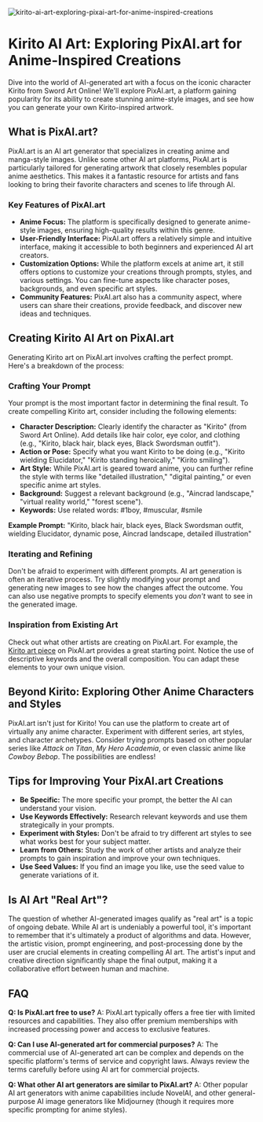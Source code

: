 ![kirito-ai-art-exploring-pixai-art-for-anime-inspired-creations](https://images.pexels.com/photos/20155724/pexels-photo-20155724.png?auto=compress&cs=tinysrgb&fit=crop&h=627&w=1200)

# Kirito AI Art: Exploring PixAI.art for Anime-Inspired Creations

Dive into the world of AI-generated art with a focus on the iconic character Kirito from Sword Art Online! We'll explore PixAI.art, a platform gaining popularity for its ability to create stunning anime-style images, and see how you can generate your own Kirito-inspired artwork.

## What is PixAI.art?

PixAI.art is an AI art generator that specializes in creating anime and manga-style images. Unlike some other AI art platforms, PixAI.art is particularly tailored for generating artwork that closely resembles popular anime aesthetics. This makes it a fantastic resource for artists and fans looking to bring their favorite characters and scenes to life through AI.

### Key Features of PixAI.art

*   **Anime Focus:** The platform is specifically designed to generate anime-style images, ensuring high-quality results within this genre.
*   **User-Friendly Interface:** PixAI.art offers a relatively simple and intuitive interface, making it accessible to both beginners and experienced AI art creators.
*   **Customization Options:** While the platform excels at anime art, it still offers options to customize your creations through prompts, styles, and various settings. You can fine-tune aspects like character poses, backgrounds, and even specific art styles.
*   **Community Features:** PixAI.art also has a community aspect, where users can share their creations, provide feedback, and discover new ideas and techniques.

## Creating Kirito AI Art on PixAI.art

Generating Kirito art on PixAI.art involves crafting the perfect prompt. Here's a breakdown of the process:

### Crafting Your Prompt

Your prompt is the most important factor in determining the final result. To create compelling Kirito art, consider including the following elements:

*   **Character Description:** Clearly identify the character as "Kirito" (from Sword Art Online). Add details like hair color, eye color, and clothing (e.g., "Kirito, black hair, black eyes, Black Swordsman outfit").
*   **Action or Pose:** Specify what you want Kirito to be doing (e.g., "Kirito wielding Elucidator," "Kirito standing heroically," "Kirito smiling").
*   **Art Style:** While PixAI.art is geared toward anime, you can further refine the style with terms like "detailed illustration," "digital painting," or even specific anime art styles.
*   **Background:** Suggest a relevant background (e.g., "Aincrad landscape," "virtual reality world," "forest scene").
*   **Keywords:** Use related words: #1boy, #muscular, #smile

**Example Prompt:** "Kirito, black hair, black eyes, Black Swordsman outfit, wielding Elucidator, dynamic pose, Aincrad landscape, detailed illustration" 

### Iterating and Refining

Don't be afraid to experiment with different prompts. AI art generation is often an iterative process. Try slightly modifying your prompt and generating new images to see how the changes affect the outcome.  You can also use negative prompts to specify elements you *don't* want to see in the generated image.

### Inspiration from Existing Art

Check out what other artists are creating on PixAI.art. For example, the [Kirito art piece](https://pixai.art/en/artwork/1809526720836768786-Kirito?_cursor=gqJpZNcAGZEx3hvdlqWlc2NvcmUv) on PixAI.art provides a great starting point.  Notice the use of descriptive keywords and the overall composition.  You can adapt these elements to your own unique vision.

## Beyond Kirito: Exploring Other Anime Characters and Styles

PixAI.art isn't just for Kirito! You can use the platform to create art of virtually any anime character. Experiment with different series, art styles, and character archetypes.  Consider trying prompts based on other popular series like *Attack on Titan*, *My Hero Academia*, or even classic anime like *Cowboy Bebop*. The possibilities are endless!

## Tips for Improving Your PixAI.art Creations

*   **Be Specific:** The more specific your prompt, the better the AI can understand your vision.
*   **Use Keywords Effectively:** Research relevant keywords and use them strategically in your prompts.
*   **Experiment with Styles:** Don't be afraid to try different art styles to see what works best for your subject matter.
*   **Learn from Others:** Study the work of other artists and analyze their prompts to gain inspiration and improve your own techniques.
*   **Use Seed Values:** If you find an image you like, use the seed value to generate variations of it.

## Is AI Art "Real Art"?

The question of whether AI-generated images qualify as "real art" is a topic of ongoing debate. While AI art is undeniably a powerful tool, it's important to remember that it's ultimately a product of algorithms and data.  However, the artistic vision, prompt engineering, and post-processing done by the user are crucial elements in creating compelling AI art. The artist's input and creative direction significantly shape the final output, making it a collaborative effort between human and machine.

## FAQ

**Q: Is PixAI.art free to use?**
A: PixAI.art typically offers a free tier with limited resources and capabilities. They also offer premium memberships with increased processing power and access to exclusive features.

**Q: Can I use AI-generated art for commercial purposes?**
A: The commercial use of AI-generated art can be complex and depends on the specific platform's terms of service and copyright laws. Always review the terms carefully before using AI art for commercial projects.

**Q: What other AI art generators are similar to PixAI.art?**
A: Other popular AI art generators with anime capabilities include NovelAI, and other general-purpose AI image generators like Midjourney (though it requires more specific prompting for anime styles).
